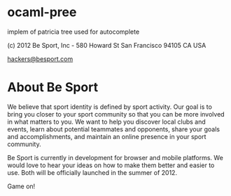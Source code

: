 ocaml-pree
==========

implem of patricia tree used for autocomplete

(c) 2012 Be Sport, Inc - 580 Howard St San Francisco 94105 CA USA

hackers@besport.com

About Be Sport
==============

We believe that sport identity is defined by sport activity. Our goal is to bring you closer to your sport community so that you can be more involved in what matters to you. We want to help you discover local clubs and events, learn about potential teammates and opponents, share your goals and accomplishments, and maintain an online presence in your sport community.

Be Sport is currently in development for browser and mobile platforms. We would love to hear your ideas on how to make them better and easier to use. Both will be officially launched in the summer of 2012.

Game on!